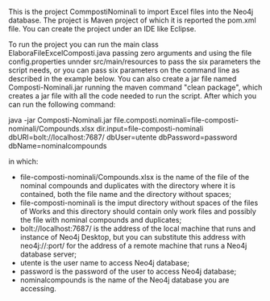 
This is the project CommpostiNominali to import Excel files into the Neo4j database. The project is Maven project of which it is reported the pom.xml file. You can create the project under an IDE like Eclipse.

To run the project you can run the main class ElaboraFileExcelComposti.java passing zero arguments and using the file config.properties unnder src/main/resources to pass the six parameters the script needs, or you can pass six parameters on the command line as described in the example below. You can also create a jar file named Composti-Nominali.jar running the maven command "clean package", which creates a jar file with all the code needed to run the script. After which you can run the following command:

java -jar Composti-Nominali.jar file.composti.nominali=file-composti-nominali/Compounds.xlsx dir.input=file-composti-nominali dbURI=bolt://localhost:7687/ dbUser=utente dbPassword=password dbName=nominalcompounds

in which:
- file-composti-nominali/Compounds.xlsx is the name of the file of the nominal compounds and duplicates with the directory where it is contained, both the file name and the directory without spaces;
- file-composti-nominali is the imput directory without spaces of the files of Works and this directory should contain only work files and possibly the file with nominal compounds and duplicates;
- bolt://localhost:7687/ is the address of the local machine that runs and instance of Neo4j Desktop, but you can substitute this address with neo4j://<ip-address>:port/ for the address of a remote machine that runs a Neo4j database server;
- utente is the user name to access Neo4j database;
- password is the password of the user to access Neo4j database;
- nominalcompounds is the name of the Neo4j database you are accessing.


